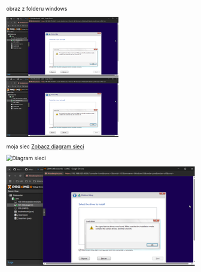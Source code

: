 obraz z folderu windows 

<img src="windows/1.png" width="300" alt="Diagram sieci przedstawiający konfigurację hostów w laboratorium Proxmox.">






<img src="windows/1.png" width="300">

moja siec [Zobacz diagram sieci](1.png)


![Diagram sieci](1.png)


<img src="windows/1.png" alt="Tekst alternatywny">